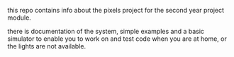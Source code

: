 this repo contains info about the pixels project for the second year project module.

there is documentation of the system, simple examples and a basic simulator to enable you to work on and test code when you are at home, or the lights are not available.

